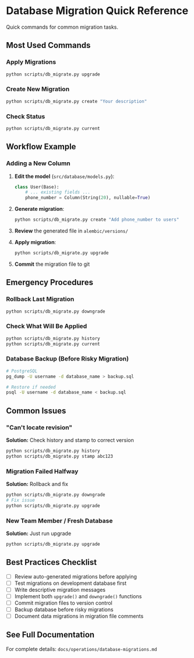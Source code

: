 # Database Migration Quick Reference

Quick commands for common migration tasks.

## Most Used Commands

### Apply Migrations

```bash
python scripts/db_migrate.py upgrade
```

### Create New Migration

```bash
python scripts/db_migrate.py create "Your description"
```

### Check Status

```bash
python scripts/db_migrate.py current
```

## Workflow Example

### Adding a New Column

1. **Edit the model** (`src/database/models.py`):

   ```python
   class User(Base):
       # ... existing fields ...
       phone_number = Column(String(20), nullable=True)
   ```

2. **Generate migration**:

   ```bash
   python scripts/db_migrate.py create "Add phone_number to users"
   ```

3. **Review** the generated file in `alembic/versions/`

4. **Apply migration**:

   ```bash
   python scripts/db_migrate.py upgrade
   ```

5. **Commit** the migration file to git

## Emergency Procedures

### Rollback Last Migration

```bash
python scripts/db_migrate.py downgrade
```

### Check What Will Be Applied

```bash
python scripts/db_migrate.py history
python scripts/db_migrate.py current
```

### Database Backup (Before Risky Migration)

```bash
# PostgreSQL
pg_dump -U username -d database_name > backup.sql

# Restore if needed
psql -U username -d database_name < backup.sql
```

## Common Issues

### "Can't locate revision"

**Solution:** Check history and stamp to correct version

```bash
python scripts/db_migrate.py history
python scripts/db_migrate.py stamp abc123
```

### Migration Failed Halfway

**Solution:** Rollback and fix

```bash
python scripts/db_migrate.py downgrade
# Fix issue
python scripts/db_migrate.py upgrade
```

### New Team Member / Fresh Database

**Solution:** Just run upgrade

```bash
python scripts/db_migrate.py upgrade
```

## Best Practices Checklist

- [ ] Review auto-generated migrations before applying
- [ ] Test migrations on development database first
- [ ] Write descriptive migration messages
- [ ] Implement both `upgrade()` and `downgrade()` functions
- [ ] Commit migration files to version control
- [ ] Backup database before risky migrations
- [ ] Document data migrations in migration file comments

## See Full Documentation

For complete details: `docs/operations/database-migrations.md`
